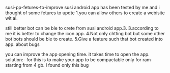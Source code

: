susi-pp-fetures-to-improve
susi android app has been tested by me and i thought of some fetures to updte 1.you can allow others to create a webisite wit ai.

still better bot can be ble to crete from susi android app.3. 3.according to me it is better to change the icon app. 4.Not only chtting bot but some other bot bots should be ble to create. 5.Give a feature such that bot created into app.
about bugs

you can improve the app opening time. it takes time to open the app. solution:- for this is to make your app to be compactable only for ram starting from 4 gb. I found only this bug
